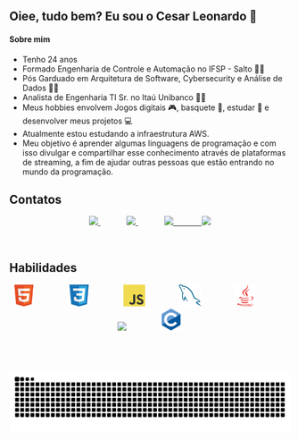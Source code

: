 ## Oiee, tudo bem? Eu sou o Cesar Leonardo :slightly_smiling_face: 
#### Sobre mim
- Tenho 24 anos
- Formado Engenharia de Controle e Automação no IFSP - Salto :man_student:
- Pós Garduado em Arquitetura de Software, Cybersecurity e Análise de Dados :man_student:
- Analista de Engenharia TI Sr. no Itaú Unibanco :man_technologist:
- Meus hobbies envolvem Jogos digitais :video_game:, basquete :basketball:, estudar :book: e desenvolver meus projetos :computer:
- Atualmente estou estudando a infraestrutura AWS.
- Meu objetivo é aprender algumas linguagens de programação e com isso divulgar e compartilhar esse conhecimento através de plataformas  de streaming, a fim de ajudar outras pessoas que estão entrando no mundo da programação.

## Contatos

<p align="center">
    <a href="https://github.com/CMLeonardo" target="_blank">
        <img  src="https://img.shields.io/badge/GitHub-100000?style=for-the-badge&logo=github&logoColor=white&link=https://github.com/CMLeonardo">
    </a>
    &nbsp;&nbsp;&nbsp;&nbsp;&nbsp;&nbsp;&nbsp;&nbsp;&nbsp;&nbsp;&nbsp;
    <a href="https://www.linkedin.com/in/cesar-morales-leonardo-131a10213/" target="_blank">
        <img src="https://img.shields.io/badge/LinkedIn-0077B5?style=for-the-badge&logo=linkedin&logoColor=white&link=https://www.linkedin.com/in/cesar-morales-leonardo-131a10213/">
    </a>
    &nbsp;&nbsp;&nbsp;&nbsp;&nbsp;&nbsp;&nbsp;&nbsp;&nbsp;&nbsp;&nbsp;
    <a href="mailto:cmoralesleonardo@gmail.com" target="_blank">
        <img src="https://img.shields.io/badge/Gmail-D14836?style=for-the-badge&logo=gmail&logoColor=white">
    &nbsp;&nbsp;&nbsp;&nbsp;&nbsp;&nbsp;&nbsp;&nbsp;&nbsp;&nbsp;&nbsp;
    </a>
    <a href="https://www.instagram.com/cml04__/" target="_blank">
        <img src="https://img.shields.io/badge/Instagram-E4405F?style=for-the-badge&logo=instagram&logoColor=white&link=https://www.instagram.com/cml04__/">
    </a>
</p>

&nbsp;&nbsp;&nbsp;&nbsp;&nbsp;&nbsp;&nbsp;&nbsp;&nbsp;&nbsp;&nbsp;&nbsp;&nbsp;&nbsp;&nbsp;&nbsp;&nbsp;&nbsp;&nbsp;&nbsp;
  
## Habilidades
  
<p align="center">
    <img height="40" src="https://raw.githubusercontent.com/devicons/devicon/master/icons/html5/html5-original.svg">
    &nbsp;&nbsp;&nbsp;&nbsp;&nbsp;&nbsp;&nbsp;&nbsp;&nbsp;&nbsp;&nbsp;&nbsp;&nbsp;
    <img height="40" src="https://raw.githubusercontent.com/devicons/devicon/master/icons/css3/css3-original.svg">
    &nbsp;&nbsp;&nbsp;&nbsp;&nbsp;&nbsp;&nbsp;&nbsp;&nbsp;&nbsp;&nbsp;&nbsp;&nbsp;
    <img height="40" src="https://raw.githubusercontent.com/devicons/devicon/master/icons/javascript/javascript-original.svg">
    &nbsp;&nbsp;&nbsp;&nbsp;&nbsp;&nbsp;&nbsp;&nbsp;&nbsp;&nbsp;&nbsp;&nbsp;&nbsp;
    <img height="40" src="https://raw.githubusercontent.com/devicons/devicon/master/icons/mysql/mysql-original.svg">
    &nbsp;&nbsp;&nbsp;&nbsp;&nbsp;&nbsp;&nbsp;&nbsp;&nbsp;&nbsp;&nbsp;&nbsp;&nbsp;
    <img height="40" src="https://raw.githubusercontent.com/devicons/devicon/master/icons/java/java-plain.svg">
    &nbsp;&nbsp;&nbsp;&nbsp;&nbsp;&nbsp;&nbsp;&nbsp;&nbsp;&nbsp;&nbsp;&nbsp;&nbsp;
    <img height="40" src="https://camo.githubusercontent.com/4545b55c7771bbd175235c80b518dcbbf2f6ee0b984a51ad9363cba8cb70e67c/68747470733a2f2f7777772e766563746f726c6f676f2e7a6f6e652f6c6f676f732f737072696e67696f2f737072696e67696f2d69636f6e2e737667">
    &nbsp;&nbsp;&nbsp;&nbsp;&nbsp;&nbsp;&nbsp;&nbsp;&nbsp;&nbsp;&nbsp;&nbsp;&nbsp;
    <img height="40" src="https://github.com/devicons/devicon/blob/master/icons/c/c-original.svg">
   
</p>

&nbsp;&nbsp;&nbsp;&nbsp;&nbsp;&nbsp;&nbsp;&nbsp;&nbsp;&nbsp;&nbsp;&nbsp;&nbsp;&nbsp;&nbsp;&nbsp;&nbsp;&nbsp;&nbsp;&nbsp;

# 
![Snake animation](https://github.com/CMLeonardo/CMLeonardo/blob/output/github-contribution-grid-snake.svg)

<!--
![GitHub stats](https://github-readme-stats.vercel.app/api?username=CMLeonardo&show_icons=true&theme=dracula&custom_title=Github%20Status&hide=issues)

[![Top Langs](https://github-readme-stats.vercel.app/api/top-langs/?username=CMLeonardo&layout=compact)](https://github.com/CMLeonardo/github-readme-stats)

<p align="center"> 

 ## Total de Visitas no perfil <br>
 <p align="center"> 
   <img alingn="center" src="https://profile-counter.glitch.me/CMLeonardo/count.svg" />
 </p>
-->
